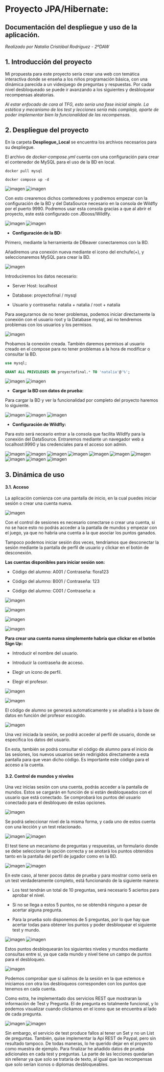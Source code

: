 # Proyecto JPA/Hibernate: 
## Documentación del despliegue y uso de la aplicación.

*Realizado por Natalia Cristóbal Rodríguez - 2ºDAW*

## 1. Introducción del proyecto

Mi propuesta para este proyecto sería crear una web con temática interactiva donde se enseña a los niños programación básica, con una dinámica parecida a un videojuego de preguntas y respuestas. Por cada nivel desbloqueado se puede ir avanzando a los siguientes y desbloquear recompensas aleatorias.

*Al estar enfocado de cara al TFG, esto sería una fase inicial simple. La estética y mecanismo de los test y lecciones sería más compleja, aparte de poder implementar bien la funcionalidad de las recompensas.*

## 2. Despliegue del proyecto

En la carpeta **Despliegue_Local** se encuentra los archivos necesarios para su despliegue.

El archivo de *docker-compose.yml* cuenta con una configuración para crear el contenedor de MySQL para el uso de la BD en local.

```docker
docker pull mysql

docker compose up -d
```

![imagen](Capturas/C1.png)
![imagen](Capturas/C2.png)

Con esto crearemos dichos contenedores y podremos empezar con la configuración de la BD y del DataSource necesario en la consola de Wildfly por el puerto 9990. Podremos usar esta consola gracias a que al abrir el proyecto, este está configurado con JBooss/Wildlfy.

![imagen](Capturas/C10.png)
![imagen](Capturas/C11.png)

 - **Configuración de la BD:**

Primero, mediante la herramienta de DBeaver conectaremos con la BD.

Añadiremos una conexión nueva mediante el icono del enchufe(+), y seleccionaremos MySQL para crear la BD.

![imagen](Capturas/C3.png)

 Introduciremos los datos necesario:

 - Server Host: localhost

 - Database: proyectofinal / mysql

 - Usuario y contraseña: natalia + natalia / root + natalia

Para asegurarnos de no tener problemas, podemos iniciar directamente la conexión con el usuario root y la Database mysql, así no tendremos problemas con los usuarios y los permisos.

![imagen](Capturas/C4.png)

Probamos la conexión creada. También daremos permisos al usuario creado en el compose para no tener problemas a la hora de modificar o consultar la BD.

```sql
use mysql;

GRANT ALL PRIVILEGES ON proyectofinal.* TO 'natalia'@'%';
```

![imagen](Capturas/C6.png)
![imagen](Capturas/C5.png)

 - **Cargar la BD con datos de prueba:**

Para cargar la BD y ver la funcionalidad por completo del proyecto haremos lo siguiente.

![imagen](Capturas/C7.png)
![imagen](Capturas/C8.png)
![imagen](Capturas/C9.png)

 - **Configuración de Wildfly:**

Para esto será neceario entrar a la consola que facilita Wildlfy para la conexión del DataSource. Entraremos mediante un navegador web a localhost:9990 y las credenciales para el acceso son admin.

![imagen](Capturas/C12.png)
![imagen](Capturas/C13.png)
![imagen](Capturas/C14.png)
![imagen](Capturas/C15.png)
![imagen](Capturas/C16.png)
![imagen](Capturas/C17.png)
![imagen](Capturas/C18.png)
![imagen](Capturas/C19.png)
![imagen](Capturas/C20.png)
![imagen](Capturas/C21.png)

## 3. Dinámica de uso

#### 3.1. Acceso

La aplicación comienza con una pantalla de inicio, en la cual puedes iniciar sesión o crear una cuenta nueva.

![imagen](Capturas/1.png)

Con el control de sesiones es necesario conectarse o crear una cuenta, si no se hace esto no podrás acceder a la pantalla de mundos y empezar con el juego, ya que no habría una cuenta a la que asociar los puntos ganados.

Tampoco podemos iniciar sesión dos veces, tendríamos que desconectar la sesión mediante la pantalla de perfil de usuario y clickar en el botón de desconexión.

**Las cuentas disponibles para iniciar sesión son:**

 - Código del alumno: A001 / Contraseña: flora123

 - Código del alumno: B001 / Contraseña: 123

 - Código del alumno: C001 / Contraseña: a

![imagen](Capturas/2.png)

![imagen](Capturas/3.png)

![imagen](Capturas/4.png)

![imagen](Capturas/5.png)

**Para crear una cuenta nueva simplemente habría que clickar en el botón Sign Up:**

  - Introducir el nombre del usuario.

  - Introducir la contraseña de acceso.

   - Elegir un icono de perfil.

   - Elegir el profesor.

![imagen](Capturas/6.png)

![imagen](Capturas/7.png)

El código de alumno se generará automaticamente y se añadirá a la base de datos en función del profesor escogido.

![imagen](Capturas/8.png)

Una vez iniciada la sesión, se podrá acceder al perfil de usuario, donde se especifica los datos del usuario.

En esta, también se podrá consultar el código de alumno para el inicio de las sesiones, los nuevos usuarios serán redirigidos directamente a esta pantalla para que vean dicho código. Es importante este código para el acceso a la cuenta.

#### 3.2. Control de mundos y niveles

Una vez inicias sesión con una cuenta, podrás acceder a la pantalla de mundos. Estos se cargarán en función de si están desbloqueados con el usuario que está conectado. Se comprobará los puntos del usuario conectado para el desbloqueo de estas opciones.

![imagen](Capturas/9.png)

Se podrá seleccionar nivel de la misma forma, y cada uno de estos cuenta con una lección y un test relacionado.

![imagen](Capturas/10.png)
![imagen](Capturas/11.png)

El test tiene un mecanismo de preguntas y respuestas, un formulario donde se debe seleccionar la opción correcta y se anotará los puntos obtenidos tanto en la pantalla del perfil de jugador como en la BD.

![imagen](Capturas/12.png)
![imagen](Capturas/13.png)

En este caso, al tener pocos datos de prueba y para mostrar como sería en un test verdaderamente completo, está funcionando de la siguiente manera:

 - Los test tendrán un total de 10 preguntas, será necesario 5 aciertos para aprobar el nivel.

 - Si no se llega a estos 5 puntos, no se obtendrá ninguno a pesar de acertar alguna pregunta.

 - Para la prueba solo disponemos de 5 preguntas, por lo que hay que acertar todas para obtener los puntos y poder desbloquear el siguiente test y mundo.

![imagen](Capturas/14.png)
![imagen](Capturas/15.png)

Estos puntos desbloquearán los siguientes niveles y mundos mediante consultas entre sí, ya que cada mundo y nivel tiene un campo de puntos para el desbloqueo.

![imagen](Capturas/16.png)

Podemos comprobar que si salimos de la sesión en la que estemos e iniciamos con otra los desbloqueos corresponden con los puntos que tenemos en cada cuenta.

Como extra, he implementado dos servicios REST que mostraran la información de Test y Pregunta. El de pregunta es totalmente funcional, y lo podemos visualizar cuando clickamos en el icono que se encuentra al lado de cada pregunta.

![imagen](Capturas/17.png)
![imagen](Capturas/18.png)

Sin embargo, el servicio de test produce fallos al tener un Set y no un List de preguntas. También, quise implementar la Api REST de Paypal, pero sin resultado tampoco. De todas maneras, lo he querido dejar en el proyecto como muestra de ejemplo.
Para finalizar he añadido datos de prueba adicionales en cada test y preguntas. La parte de las lecciones quedarían sin rellenar ya que solo se trataría de texto, al igual que las recompensas que solo serían iconos o diplomas desbloqueables.
